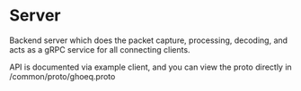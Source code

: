 # Server

Backend server which does the packet capture, processing, decoding, and acts as a gRPC service for all connecting clients.

API is documented via example client, and you can view the proto directly in /common/proto/ghoeq.proto
